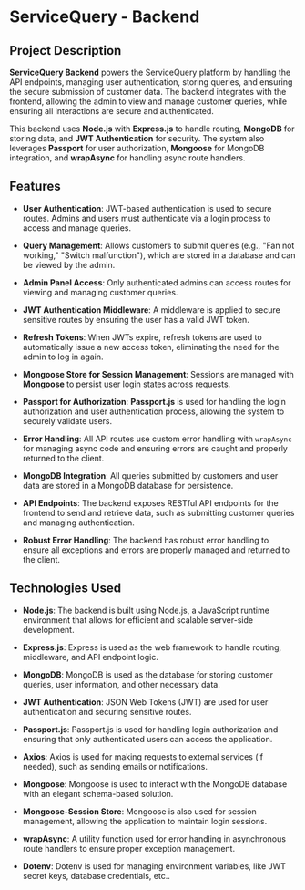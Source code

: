 # ServiceQuery - Backend

## Project Description

**ServiceQuery Backend** powers the ServiceQuery platform by handling the API endpoints, managing user authentication, storing queries, and ensuring the secure submission of customer data. The backend integrates with the frontend, allowing the admin to view and manage customer queries, while ensuring all interactions are secure and authenticated.

This backend uses **Node.js** with **Express.js** to handle routing, **MongoDB** for storing data, and **JWT Authentication** for security. The system also leverages **Passport** for user authorization, **Mongoose** for MongoDB integration, and **wrapAsync** for handling async route handlers.

## Features

- **User Authentication**: JWT-based authentication is used to secure routes. Admins and users must authenticate via a login process to access and manage queries.

- **Query Management**: Allows customers to submit queries (e.g., "Fan not working," "Switch malfunction"), which are stored in a database and can be viewed by the admin.

- **Admin Panel Access**: Only authenticated admins can access routes for viewing and managing customer queries.

- **JWT Authentication Middleware**: A middleware is applied to secure sensitive routes by ensuring the user has a valid JWT token.

- **Refresh Tokens**: When JWTs expire, refresh tokens are used to automatically issue a new access token, eliminating the need for the admin to log in again.

- **Mongoose Store for Session Management**: Sessions are managed with **Mongoose** to persist user login states across requests.

- **Passport for Authorization**: **Passport.js** is used for handling the login authorization and user authentication process, allowing the system to securely validate users.

- **Error Handling**: All API routes use custom error handling with `wrapAsync` for managing async code and ensuring errors are caught and properly returned to the client.

- **MongoDB Integration**: All queries submitted by customers and user data are stored in a MongoDB database for persistence.

- **API Endpoints**: The backend exposes RESTful API endpoints for the frontend to send and retrieve data, such as submitting customer queries and managing authentication.

- **Robust Error Handling**: The backend has robust error handling to ensure all exceptions and errors are properly managed and returned to the client.

## Technologies Used

- **Node.js**: The backend is built using Node.js, a JavaScript runtime environment that allows for efficient and scalable server-side development.

- **Express.js**: Express is used as the web framework to handle routing, middleware, and API endpoint logic.

- **MongoDB**: MongoDB is used as the database for storing customer queries, user information, and other necessary data.

- **JWT Authentication**: JSON Web Tokens (JWT) are used for user authentication and securing sensitive routes.

- **Passport.js**: Passport.js is used for handling login authorization and ensuring that only authenticated users can access the application.

- **Axios**: Axios is used for making requests to external services (if needed), such as sending emails or notifications.

- **Mongoose**: Mongoose is used to interact with the MongoDB database with an elegant schema-based solution.

- **Mongoose-Session Store**: Mongoose is also used for session management, allowing the application to maintain login sessions.

- **wrapAsync**: A utility function used for error handling in asynchronous route handlers to ensure proper exception management.

- **Dotenv**: Dotenv is used for managing environment variables, like JWT secret keys, database credentials, etc..
